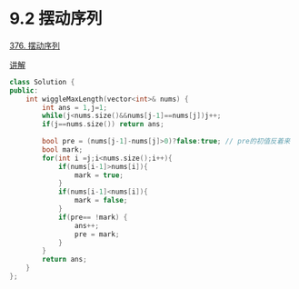 # 9.2 摆动序列

[376. 摆动序列](https://leetcode.cn/problems/wiggle-subsequence/)

[讲解](https://programmercarl.com/0376.%E6%91%86%E5%8A%A8%E5%BA%8F%E5%88%97.html#%E7%AE%97%E6%B3%95%E5%85%AC%E5%BC%80%E8%AF%BE)

```cpp
class Solution {
public:
    int wiggleMaxLength(vector<int>& nums) {
        int ans = 1,j=1;
        while(j<nums.size()&&nums[j-1]==nums[j])j++;
        if(j==nums.size()) return ans;
  
        bool pre = (nums[j-1]-nums[j]>0)?false:true; // pre的初值反着来
        bool mark;
        for(int i =j;i<nums.size();i++){
            if(nums[i-1]>nums[i]){
                mark = true;
            }
            if(nums[i-1]<nums[i]){
                mark = false;
            }
            if(pre== !mark) {
                ans++;
                pre = mark;
            }
        }
        return ans;
    }
};
```